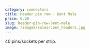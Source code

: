 ```yaml
---
category: connectors
title: Header pin row - Bent Male
price: 0.20
slug: header-pin-row-bent-male
image: /images/sales/conn_headers.jpg
---
```

40 pins/sockets per strip.
